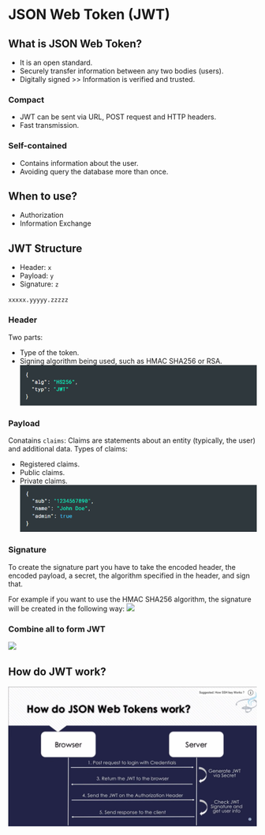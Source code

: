 # JSON Web Token (JWT)

## What is JSON Web Token?
- It is an open standard.
- Securely transfer information between any two bodies (users).
- Digitally signed >> Information is verified and trusted.

### Compact
- JWT can be sent via URL, POST request and HTTP headers.
- Fast transmission.

### Self-contained
- Contains information about the user.
- Avoiding query the database more than once.

## When to use?
- Authorization
- Information Exchange

## JWT Structure
- Header: `x`
- Payload: `y`
- Signature: `z`

`xxxxx.yyyyy.zzzzz`

### Header
Two parts:
- Type of the token.
- Signing algorithm being used, such as HMAC SHA256 or RSA.
![](./images/read06a.PNG)

### Payload
Conatains `claims`: Claims are statements about an entity (typically, the user) and additional data.
Types of claims:
- Registered claims.
- Public claims.
- Private claims.
![](./images/read06b.PNG)

### Signature
To create the signature part you have to take the encoded header, the encoded payload, a secret, the algorithm specified in the header, and sign that.

For example if you want to use the HMAC SHA256 algorithm, the signature will be created in the following way:
![](./images/read06c.PNG.PNG)

### Combine all to form JWT
![](./images/read06d.PNG.PNG)

## How do JWT work?
![](./images/read06e.png)
